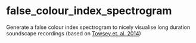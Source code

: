 # false_colour_index_spectrogram
Generate a false colour index spectrogram to nicely visualise long duration soundscape recordings (based on [Towsey et. al. 2014](http://www.sciencedirect.com/science/article/pii/S1877050914002403))

